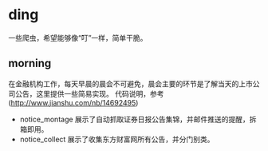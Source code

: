 # ding
一些爬虫，希望能够像“叮”一样，简单干脆。

## morning
在金融机构工作，每天早晨的晨会不可避免，晨会主要的环节是了解当天的上市公司公告，这里提供一些简易实现。
代码说明，参考(http://www.jianshu.com/nb/14692495)
 * notice_montage 展示了自动抓取证券日报公告集锦，并邮件推送的提醒，拆箱即用。
 * notice_collect 展示了收集东方财富网所有公告，并分门别类。
